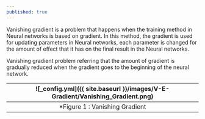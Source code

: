 ```yaml
---
published: true
---
```


Vanishing gradient is a problem that happens when the training method in Neural networks is based on gradient. In this method, the gradient is used for updating parameters in Neural networks, each parameter is changed for the amount of effect that it has on the final result in the Neural networks.

Vanishing gradient problem referring that the amount of gradient is gradually reduced when the gradient goes to the beginning of the neural network.

|![_config.yml]({{ site.baseurl }}/images/V-E-Gradient/Vanishing_Gradient.png)|
|:--:| 
| *Figure 1 : Vanishing Gradient |

